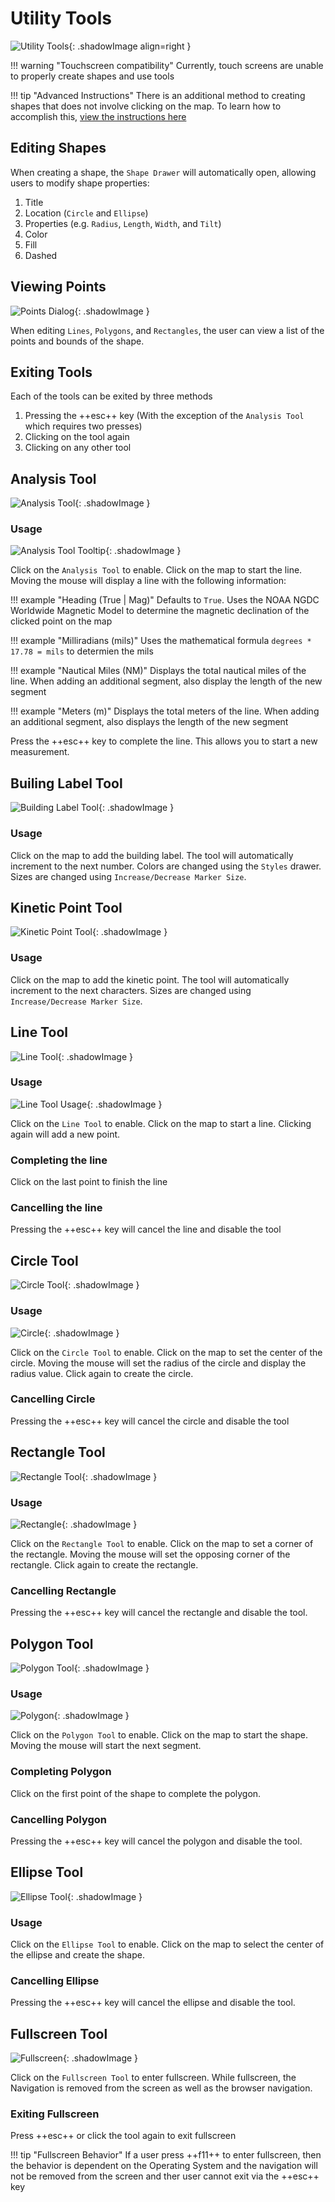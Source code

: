 # Utility Tools
![Utility Tools](/images/scenario-planner/screen-layout/utility_tools.png){: .shadowImage align=right }

!!! warning "Touchscreen compatibility"
    Currently, touch screens are unable to properly create shapes and use tools

!!! tip "Advanced Instructions"
    There is an additional method to creating shapes that does not involve clicking on the map. To learn how to accomplish this, [view the instructions here](/power-features/advanced-shapes)

## Editing Shapes
When creating a shape, the `Shape Drawer` will automatically open, allowing users to modify shape properties:

1. Title
1. Location (`Circle` and `Ellipse`)
1. Properties (e.g. `Radius`, `Length`, `Width`, and `Tilt`)
1. Color
1. Fill
1. Dashed

## Viewing Points
![Points Dialog](/images/scenario-planner/utility-tools/points.png){: .shadowImage }

When editing `Lines`, `Polygons`, and `Rectangles`, the user can view a list of the points and bounds of the shape.

## Exiting Tools
Each of the tools can be exited by three methods

1. Pressing the ++esc++ key (With the exception of the `Analysis Tool` which requires two presses)
1. Clicking on the tool again
1. Clicking on any other tool

## Analysis Tool
![Analysis Tool](/images/scenario-planner/utility-tools/analysis_tool.png){: .shadowImage }

### Usage
![Analysis Tool Tooltip](/images/scenario-planner/utility-tools/analysis_tooltip.png){: .shadowImage }

Click on the `Analysis Tool` to enable. Click on the map to start the line. Moving the mouse will display a line with the following information:

!!! example "Heading (True | Mag)"
    Defaults to `True`. Uses the NOAA NGDC Worldwide Magnetic Model to determine the magnetic declination of the clicked point on the map

!!! example "Milliradians (mils)"
    Uses the mathematical formula `degrees * 17.78 = mils` to determien the mils

!!! example "Nautical Miles (NM)"
    Displays the total nautical miles of the line. When adding an additional segment, also display the length of the new segment

!!! example "Meters (m)"
    Displays the total meters of the line. When adding an additional segment, also displays the length of the new segment

Press the ++esc++ key to complete the line. This allows you to start a new measurement.

## Builing Label Tool
![Building Label Tool](/images/scenario-planner/utility-tools/building_label_tool.png){: .shadowImage }

### Usage
Click on the map to add the building label. The tool will automatically increment to the next number. Colors are changed using the `Styles` drawer. Sizes are changed using `Increase/Decrease Marker Size`.

## Kinetic Point Tool
![Kinetic Point Tool](/images/scenario-planner/utility-tools/kinetic_point_tool.png){: .shadowImage }

### Usage
Click on the map to add the kinetic point. The tool will automatically increment to the next characters. Sizes are changed using `Increase/Decrease Marker Size`.

## Line Tool
![Line Tool](/images/scenario-planner/utility-tools/line_tool.png){: .shadowImage }

### Usage
![Line Tool Usage](/images/scenario-planner/utility-tools/line_tooltip.png){: .shadowImage }

Click on the `Line Tool` to enable. Click on the map to start a line. Clicking again will add a new point.

### Completing the line
Click on the last point to finish the line

### Cancelling the line
Pressing the ++esc++ key will cancel the line and disable the tool

## Circle Tool
![Circle Tool](/images/scenario-planner/utility-tools/circle_tool.png){: .shadowImage }

### Usage
![Circle](/images/scenario-planner/utility-tools/circle_tooltip.png){: .shadowImage }

Click on the `Circle Tool` to enable. Click on the map to set the center of the circle. Moving the mouse will set the radius of the circle and display the radius value. Click again to create the circle.

### Cancelling Circle
Pressing the ++esc++ key will cancel the circle and disable the tool

## Rectangle Tool
![Rectangle Tool](/images/scenario-planner/utility-tools/rectangle_tool.png){: .shadowImage }

### Usage
![Rectangle](/images/scenario-planner/utility-tools/rectangle_usage.png){: .shadowImage }

Click on the `Rectangle Tool` to enable. Click on the map to set a corner of the rectangle. Moving the mouse will set the opposing corner of the rectangle. Click again to create the rectangle.

### Cancelling Rectangle
Pressing the ++esc++ key will cancel the rectangle and disable the tool.

## Polygon Tool
![Polygon Tool](/images/scenario-planner/utility-tools/polygon_tool.png){: .shadowImage }

### Usage
![Polygon](/images/scenario-planner/utility-tools/polygon_tooltip.png){: .shadowImage }

Click on the `Polygon Tool` to enable. Click on the map to start the shape. Moving the mouse will start the next segment.

### Completing Polygon
Click on the first point of the shape to complete the polygon.

### Cancelling Polygon
Pressing the ++esc++ key will cancel the polygon and disable the tool.

## Ellipse Tool
![Ellipse Tool](/images/scenario-planner/utility-tools/ellipse_tool.png){: .shadowImage }

### Usage
Click on the `Ellipse Tool` to enable. Click on the map to select the center of the ellipse and create the shape.

### Cancelling Ellipse
Pressing the ++esc++ key will cancel the ellipse and disable the tool.

## Fullscreen Tool
![Fullscreen](/images/scenario-planner/utility-tools/fullscreen_control.png){: .shadowImage }

Click on the `Fullscreen Tool` to enter fullscreen. While fullscreen, the Navigation is removed from the screen as well as the browser navigation.

### Exiting Fullscreen
Press ++esc++ or click the tool again to exit fullscreen

!!! tip "Fullscreen Behavior"
    If a user press ++f11++ to enter fullscreen, then the behavior is dependent on the Operating System and the navigation will not be removed from the screen and ther user cannot exit via the ++esc++ key